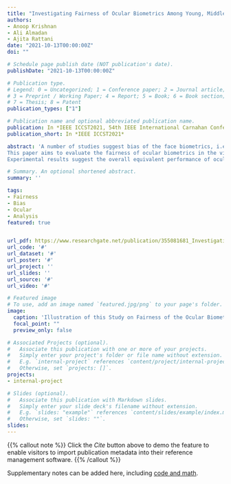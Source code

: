 ```yaml
---
title: "Investigating Fairness of Ocular Biometrics Among Young, Middle-Aged, and Older Adults"
authors:
- Anoop Krishnan
- Ali Almadan
- Ajita Rattani
date: "2021-10-13T00:00:00Z"
doi: ""

# Schedule page publish date (NOT publication's date).
publishDate: "2021-10-13T00:00:00Z"

# Publication type.
# Legend: 0 = Uncategorized; 1 = Conference paper; 2 = Journal article;
# 3 = Preprint / Working Paper; 4 = Report; 5 = Book; 6 = Book section;
# 7 = Thesis; 8 = Patent
publication_types: ["1"]

# Publication name and optional abbreviated publication name.
publication: In *IEEE ICCST2021, 54th IEEE International Carnahan Conference on Security Technology - online*
publication_short: In *IEEE ICCST2021*

abstract: 'A number of studies suggest bias of the face biometrics, i.e., face recognition and soft-biometric estimation methods, across gender, race, and age-groups. There is a recent urge to investigate the bias of different biometric modalities toward the deployment of fair and trustworthy biometric solutions. Ocular biometrics has obtained increased attention from academia and industry due to its high accuracy, security, privacy, and ease of use in mobile devices. A recent study in $2020$ also suggested the fairness of ocular-based user recognition across males and females.
This paper aims to evaluate the fairness of ocular biometrics in the visible spectrum among age-groups; young, middle, and older adults. Thanks to the availability of the latest large-scale $2020$ UFPR ocular biometric dataset, with subjects acquired in the age range $18$ - $79$ years, to facilitate this study. 
Experimental results suggest the overall equivalent performance of ocular biometrics across gender and age-groups in user verification and gender-classification. Performance difference for older adults at lower false match rate and young adults was noted at user verification and age-classification, respectively. This could be attributed to inherent characteristics of the biometric data from these age-groups impacting specific applications, which suggest a need for advancement in sensor technology and software solutions.'

# Summary. An optional shortened abstract.
summary: ''

tags:
- Fairness
- Bias
- Ocular
- Analysis
featured: true


url_pdf: https://www.researchgate.net/publication/355081681_Investigating_Fairness_of_Ocular_Biometrics_Among_Young_Middle-Aged_and_Older_Adults
url_code: '#'
url_dataset: '#'
url_poster: '#'
url_project: ''
url_slides: ''
url_source: '#'
url_video: '#'

# Featured image
# To use, add an image named `featured.jpg/png` to your page's folder. 
image:
  caption: 'Illustration of this Study on Fairness of the Ocular BiometricsAmong Young, Middle and Older Adults.'
  focal_point: ""
  preview_only: false

# Associated Projects (optional).
#   Associate this publication with one or more of your projects.
#   Simply enter your project's folder or file name without extension.
#   E.g. `internal-project` references `content/project/internal-project/index.md`.
#   Otherwise, set `projects: []`.
projects:
- internal-project

# Slides (optional).
#   Associate this publication with Markdown slides.
#   Simply enter your slide deck's filename without extension.
#   E.g. `slides: "example"` references `content/slides/example/index.md`.
#   Otherwise, set `slides: ""`.
slides:
---
```


{{% callout note %}}
Click the *Cite* button above to demo the feature to enable visitors to import publication metadata into their reference management software.
{{% /callout %}}

Supplementary notes can be added here, including [code and math](https://sourcethemes.com/academic/docs/writing-markdown-latex/).
